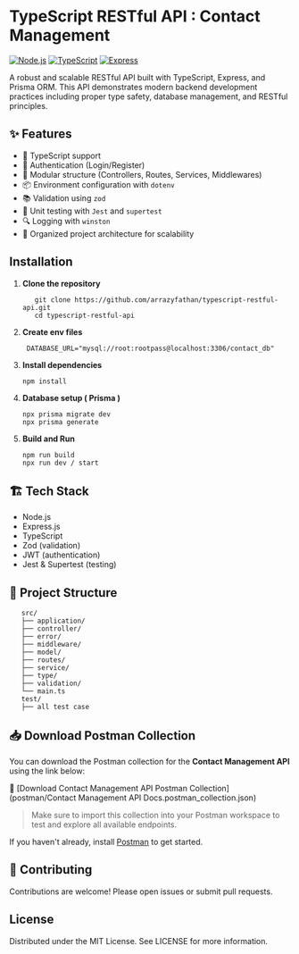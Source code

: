 # TypeScript RESTful API : Contact Management

[![Node.js](https://img.shields.io/badge/Node.js-23.x-green)](https://nodejs.org/)
[![TypeScript](https://img.shields.io/badge/TypeScript-5.x-blue)](https://www.typescriptlang.org/)
[![Express](https://img.shields.io/badge/Express-5.x-lightgrey)](https://expressjs.com/)

A robust and scalable RESTful API built with TypeScript, Express, and Prisma ORM. This API demonstrates modern backend
development practices including proper type safety, database management, and RESTful principles.

## ✨ Features

- 🚀 TypeScript support
- 🔐 Authentication (Login/Register)
- 🧩 Modular structure (Controllers, Routes, Services, Middlewares)
- 📦 Environment configuration with `dotenv`
- 📚 Validation using `zod`
- 🧪 Unit testing with `Jest` and `supertest`
- 🔍 Logging with `winston`
- 📁 Organized project architecture for scalability

## Installation

1. **Clone the repository**
   ```shell
      git clone https://github.com/arrazyfathan/typescript-restful-api.git
      cd typescript-restful-api
   ```
2. **Create env files**

   ```dotenv
    DATABASE_URL="mysql://root:rootpass@localhost:3306/contact_db"
   ```

3. **Install dependencies**

   ```shell
   npm install
   ```

4. **Database setup ( Prisma )**

   ```shell
   npx prisma migrate dev
   npx prisma generate
   ```

5. **Build and Run**

   ```shell
   npm run build
   npx run dev / start
   ```

## 🏗️ Tech Stack

- Node.js
- Express.js
- TypeScript
- Zod (validation)
- JWT (authentication)
- Jest & Supertest (testing)

## 📂 Project Structure
```
   src/
   ├── application/       
   ├── controller/       
   ├── error/       
   ├── middleware/  
   ├── model/       
   ├── routes/      
   ├── service/     
   ├── type/        
   ├── validation/   
   └── main.ts    
   test/
   ├── all test case   
```

## 📥 Download Postman Collection

You can download the Postman collection for the **Contact Management API** using the link below:

🔗 [Download Contact Management API Postman Collection](postman/Contact Management API Docs.postman_collection.json)

> Make sure to import this collection into your Postman workspace to test and explore all available endpoints.

If you haven't already, install [Postman](https://www.postman.com/downloads/) to get started.

## 🤝 Contributing

Contributions are welcome! Please open issues or submit pull requests.

## License
Distributed under the MIT License. See LICENSE for more information.